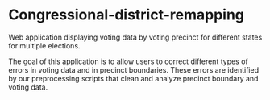 # Congressional-district-remapping

Web application displaying voting data by voting precinct for different states for multiple elections.

The goal of this application is to allow users to correct different types of errors in voting data and in precinct boundaries. These errors are identified by our preprocessing scripts that clean and analyze precinct boundary and voting data.

